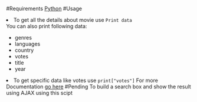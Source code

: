 
#Requirements
<a href="http://www.python.org/download/">Python</a>
#Usage
<li>To get all the details about movie use <code>Print data</code></li>
You can also print following data:
<ul>
<li>genres</li>
<li>languages</li>
<li>country</li>
<li>votes</li>
<li>title</li>
<li>year</li>
</ul>
<li>To get specific data like votes use <code>print["votes"]</code>
For more Documentation  <a href="http://deanclatworthy.com/imdb/">go here</a>
#Pending
To build a search box and show the result using AJAX using this scipt

